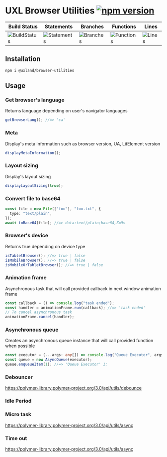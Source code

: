 # UXL Browser Utilities [![npm version](https://badge.fury.io/js/%40uxland%2Fbrowser-utilities.svg)](https://badge.fury.io/js/%40uxland%2Fbrowser-utilities)

| Build Status                                    | Statements                                    | Branches                                  | Functions                                   | Lines                               |
| ----------------------------------------------- | --------------------------------------------- | ----------------------------------------- | ------------------------------------------- | ----------------------------------- |
| ![BuildStatus](#buildstatus# "Building Status") | ![Statements](#statements# "Make me better!") | ![Branches](#branches# "Make me better!") | ![Functions](#functions# "Make me better!") | ![Lines](#lines# "Make me better!") |

## Installation

`npm i @uxland/browser-utilities`

## Usage

### Get browser's language

Returns language depending on user's navigator languages

```typescript
getBrowserLang(); //=> 'ca'
```

### Meta

Display's meta information such as browser version, UA, LitElement version

```typescript
displayMetaInformation();
```

### Layout sizing

Display's layout sizing

```typescript
displayLayoutSizing(true);
```

### Convert file to base64

```typescript
const file = new File(["foo"], "foo.txt", {
  type: "text/plain",
});
await toBase64(file); //=> data:text/plain;base64,Zm9v
```

### Browser's device

Returns true depending on device type

```typescript
isTabletBrowser(); //=> true | false
isMobileBrowser(); //=> true | false
isMobileOrTabletBrowser(); //=> true | false
```

### Animation frame

Asynchronous task that will call provided callback in next window animation frame

```typescript
const callback = () => console.log("task ended");
const handler = animationFrame.run(callback); //=> 'task ended'
// To cancel asynchronous task
animationFrame.cancel(handler);
```

### Asynchronous queue

Creates an asynchronous queue instance that will call provided function when possible

```typescript
const executor = (...args: any[]) => console.log("Queue Executor", args);
const queue = new AsyncQueue(executor);
queue.enqueueItem(1); //=> 'Queue Executor' 1;
```

### Debouncer

https://polymer-library.polymer-project.org/3.0/api/utils/debounce

### Idle Period

### Micro task

https://polymer-library.polymer-project.org/3.0/api/utils/async

### Time out

https://polymer-library.polymer-project.org/3.0/api/utils/async
